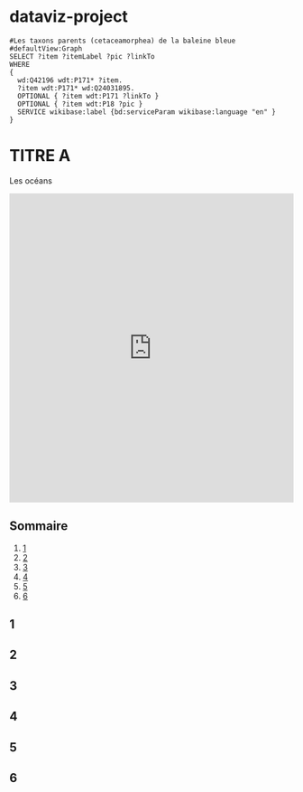 # dataviz-project

```sparql
#Les taxons parents (cetaceamorphea) de la baleine bleue 
#defaultView:Graph
SELECT ?item ?itemLabel ?pic ?linkTo
WHERE
{
  wd:Q42196 wdt:P171* ?item.
  ?item wdt:P171* wd:Q24031895.
  OPTIONAL { ?item wdt:P171 ?linkTo }
  OPTIONAL { ?item wdt:P18 ?pic }
  SERVICE wikibase:label {bd:serviceParam wikibase:language "en" }
}
```

# TITRE A

Les océans

   <iframe title="Température moyenne de l'air en surface des zones océaniques ou terrestres (°C)" aria-label="Interactive line chart" id="datawrapper-chart-ocDqe" src="https://datawrapper.dwcdn.net/ocDqe/2/" scrolling="no" frameborder="0" style="width: 0; min-width: 100% !important; border: none;" height="547" data-external="1"></iframe>
   <script type="text/javascript">!function(){"use strict";window.addEventListener("message",(function(e){if(void 0!==e.data["datawrapper-height"]){var t=document.querySelectorAll("iframe");for(var a in e.data["datawrapper-height"])for(var r=0;r<t.length;r++){if(t[r].contentWindow===e.source)t[r].style.height=e.data["datawrapper-height"][a]+"px"}}}))}();</script>
 

## Sommaire
1. [1](#a)
2. [2](#b)
3. [3](#c)
4. [4](#d)
5. [5](#e)
6. [6](#f)



## 1<a name="a"></a>
## 2<a name="b"></a>
## 3<a name="c"></a>
## 4<a name="d"></a>
## 5<a name="e"></a>
## 6<a name="f"></a>

